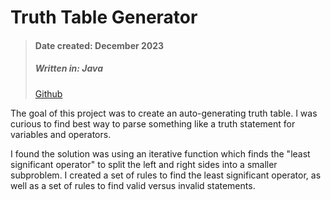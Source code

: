 # Truth Table Generator
> #### Date created: December 2023
>
> ##### Written in: **Java**
>
> [Github](https://github.com/ElijahWood2003/truth-table-generator) 
<p>The goal of this project was to create an auto-generating truth table. I was curious to find best way to parse something like a truth statement for variables and operators.</p>
<p>I found the solution was using an iterative function which finds the "least significant operator" to split the left and right sides into a smaller subproblem. I created a set of rules to find the least significant operator, as well as a set of rules to find valid versus invalid statements.</p>